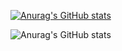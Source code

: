 [![Anurag's GitHub stats](https://github-readme-stats.vercel.app/api?username=TaoL24)](https://github.com/anuraghazra/github-readme-stats)

![Anurag's GitHub stats](https://github-readme-stats.vercel.app/api?username=TaoL24&show_icons=true&theme=radical)
